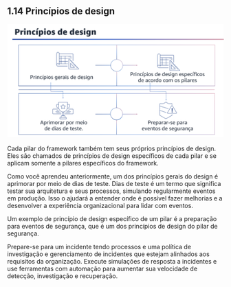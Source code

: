 ## 1.14 Princípios de design

![alt text](image-5.png)

Cada pilar do framework também tem seus próprios princípios de design. Eles são chamados de princípios de design específicos de cada pilar e se aplicam somente a pilares específicos do framework.

Como você aprendeu anteriormente, um dos princípios gerais do design é aprimorar por meio de dias de teste. Dias de teste é um termo que significa testar sua arquitetura e seus processos, simulando regularmente eventos em produção. Isso o ajudará a entender onde é possível fazer melhorias e a desenvolver a experiência organizacional para lidar com eventos.

Um exemplo de princípio de design específico de um pilar é a preparação para eventos de segurança, que é um dos princípios de design do pilar de segurança.

Prepare-se para um incidente tendo processos e uma política de investigação e gerenciamento de incidentes que estejam alinhados aos requisitos da organização. Execute simulações de resposta a incidentes e use ferramentas com automação para aumentar sua velocidade de detecção, investigação e recuperação.
